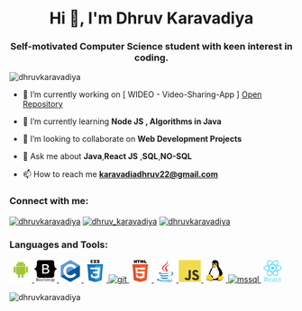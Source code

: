 <h1 align="center">Hi 👋, I'm Dhruv Karavadiya</h1>
<h3 align="center">Self-motivated Computer Science student with keen interest in coding.</h3>

<p align="left"> <img src="https://komarev.com/ghpvc/?username=dhruvkaravadiya&label=Profile%20views&color=00b3ff&style=flat" alt="dhruvkaravadiya" /> </p>

- 🔭 I’m currently working on [ WIDEO - Video-Sharing-App ]  <a href ="https://github.com/DhruvKaravadiya/WIDEO">Open Repository</a>

- 🌱 I’m currently learning **Node JS , Algorithms in Java**

- 👯 I’m looking to collaborate on **Web Development Projects**

- 💬 Ask me about **Java**,**React JS** ,**SQL**,**NO-SQL**

- 📫 How to reach me **karavadiadhruv22@gmail.com**

<h3 align="left">Connect with me:</h3>
<p align="left">
<a href=https://www.linkedin.com/in/dhruv-karavadiya-6181581b7/" target="blank"><img align="center" src="https://raw.githubusercontent.com/rahuldkjain/github-profile-readme-generator/master/src/images/icons/Social/linked-in-alt.svg" alt="dhruvkaravadiya" height="30" width="40" /></a>
<a href="https://instagram.com/dhruv_karavadiya" target="blank"><img align="center" src="https://raw.githubusercontent.com/rahuldkjain/github-profile-readme-generator/master/src/images/icons/Social/instagram.svg" alt="dhruv_karavadiya" height="30" width="40" /></a>
<a href="https://www.hackerrank.com/dhruvkaravadiya" target="blank"><img align="center" src="https://raw.githubusercontent.com/rahuldkjain/github-profile-readme-generator/master/src/images/icons/Social/hackerrank.svg" alt="dhruvkaravadiya" height="30" width="40" /></a>
</p>

<h3 align="left">Languages and Tools:</h3>
<p align="left"> <a href="https://developer.android.com" target="_blank" rel="noreferrer"> <img src="https://raw.githubusercontent.com/devicons/devicon/master/icons/android/android-original-wordmark.svg" alt="android" width="40" height="40"/> </a> <a href="https://getbootstrap.com" target="_blank" rel="noreferrer"> <img src="https://raw.githubusercontent.com/devicons/devicon/master/icons/bootstrap/bootstrap-plain-wordmark.svg" alt="bootstrap" width="40" height="40"/> </a> <a href="https://www.cprogramming.com/" target="_blank" rel="noreferrer"> <img src="https://raw.githubusercontent.com/devicons/devicon/master/icons/c/c-original.svg" alt="c" width="40" height="40"/> </a> <a href="https://www.w3schools.com/css/" target="_blank" rel="noreferrer"> <img src="https://raw.githubusercontent.com/devicons/devicon/master/icons/css3/css3-original-wordmark.svg" alt="css3" width="40" height="40"/> </a> <a href="https://git-scm.com/" target="_blank" rel="noreferrer"> <img src="https://www.vectorlogo.zone/logos/git-scm/git-scm-icon.svg" alt="git" width="40" height="40"/> </a> <a href="https://www.w3.org/html/" target="_blank" rel="noreferrer"> <img src="https://raw.githubusercontent.com/devicons/devicon/master/icons/html5/html5-original-wordmark.svg" alt="html5" width="40" height="40"/> </a> <a href="https://www.java.com" target="_blank" rel="noreferrer"> <img src="https://raw.githubusercontent.com/devicons/devicon/master/icons/java/java-original.svg" alt="java" width="40" height="40"/> </a> <a href="https://developer.mozilla.org/en-US/docs/Web/JavaScript" target="_blank" rel="noreferrer"> <img src="https://raw.githubusercontent.com/devicons/devicon/master/icons/javascript/javascript-original.svg" alt="javascript" width="40" height="40"/> </a> <a href="https://www.linux.org/" target="_blank" rel="noreferrer"> <img src="https://raw.githubusercontent.com/devicons/devicon/master/icons/linux/linux-original.svg" alt="linux" width="40" height="40"/> </a> <a href="https://www.microsoft.com/en-us/sql-server" target="_blank" rel="noreferrer"> <img src="https://www.svgrepo.com/show/303229/microsoft-sql-server-logo.svg" alt="mssql" width="40" height="40"/> </a> <a href="https://reactjs.org/" target="_blank" rel="noreferrer"> <img src="https://raw.githubusercontent.com/devicons/devicon/master/icons/react/react-original-wordmark.svg" alt="react" width="40" height="40"/> </a> </p>
<!-- 
<p><img align="left" src="https://github-readme-stats.vercel.app/api/top-langs?username=dhruvkaravadiya&show_icons=true&theme=tokyonight&title_color=ff7800&text_color=ffffff&bg_color=000000&locale=en&layout=compact" alt="dhruvkaravadiya" /></p>

<p>&nbsp;<img align="center" src="https://github-readme-stats.vercel.app/api?username=dhruvkaravadiya&show_icons=true&title_color=ff7800&text_color=ffffff&bg_color=000000&locale=en" alt="dhruvkaravadiya" /></p>
 -->
<p><img align="center" src="https://github-readme-streak-stats.herokuapp.com/?user=dhruvkaravadiya&theme=dark" alt="dhruvkaravadiya" title_color=ff7800&text_color=ffffff&bg_color=000000 /></p>
